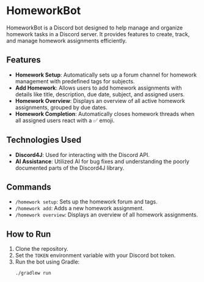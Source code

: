 # HomeworkBot

HomeworkBot is a Discord bot designed to help manage and organize homework tasks in a Discord server. It provides features to create, track, and manage homework assignments efficiently. 

## Features

- **Homework Setup**: Automatically sets up a forum channel for homework management with predefined tags for subjects.
- **Add Homework**: Allows users to add homework assignments with details like title, description, due date, subject, and assigned users.
- **Homework Overview**: Displays an overview of all active homework assignments, grouped by due dates.
- **Homework Completion**: Automatically closes homework threads when all assigned users react with a ✅ emoji.

## Technologies Used

- **Discord4J**: Used for interacting with the Discord API.
- **AI Assistance**: Utilized AI for bug fixes and understanding the poorly documented parts of the Discord4J library.

## Commands

- `/homework setup`: Sets up the homework forum and tags.
- `/homework add`: Adds a new homework assignment.
- `/homework overview`: Displays an overview of all homework assignments.

## How to Run

1. Clone the repository.
2. Set the `TOKEN` environment variable with your Discord bot token.
3. Run the bot using Gradle:
   ```sh
   ./gradlew run